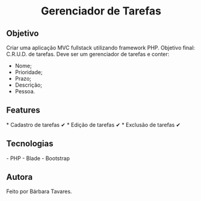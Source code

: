 <h1 align="center"><a>Gerenciador de Tarefas</h1>

<h2>Objetivo</h2>

Criar uma aplicação MVC fullstack utilizando framework PHP. Objetivo final: C.R.U.D. de tarefas. Deve ser um gerenciador de tarefas e conter: 
- Nome;
- Prioridade;
- Prazo;
- Descrição;
- Pessoa.

<h2>Features</h2>
* Cadastro de tarefas ✔
* Edição de tarefas ✔
* Exclusão de tarefas ✔

<h2>Tecnologias</h2>
- PHP
- Blade
- Bootstrap

<h2>Autora</h2>
<p>Feito por <a ref="linkedin.com/in/barbara--tavares/">Bárbara Tavares.</a></p>

